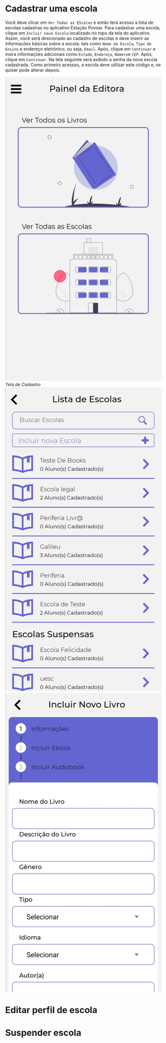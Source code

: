 # Cadastrar uma escola

 Você deve clicar em ``Ver Todas as EScolas`` e então terá acesso a lista de escolas cadastras no aplicativo Estação Povoar. Para cadastrar uma escola, clique em ``Incluir nova Escola`` localizado no topo da tela do aplicativo. Assim, você será direcionado ao cadastro de escolas e deve inserir as informações básicas sobre a escola. tais como ``Nome da Escola``, ``Tipo do Ensino`` e endereço eletrônico, ou seja, ``Email``. Após, clique em ``Continuar`` e insira informações adicionais como ``Estado``, ``Endereço``, ``Número``e ``CEP``. Após, clique em ``Continuar``. Na tela seguinte será exibido a senha da nova escola cadastrada. Como primeiro acessso, a escola deve utilizar este código e, se quiser pode alterar depois.
 
 ![Tela Cadastros](./imagens/editora3.jpg)*Tela de Cadastro*
 ![Tela Cadastro Escolas](./imagens/editora4.jpg)
 ![Tela Informações](./imagens/editora5.jpg)

# Editar perfil de escola

# Suspender escola
